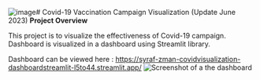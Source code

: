 ![image](https://github.com/syraf-zman/covidVisualization/assets/134860489/9d4535e1-69ad-4a71-8864-e773c2f4ef7b)# Covid-19 Vaccination Campaign Visualization (Update June 2023)
**Project Overview**

This project is to visualize the effectiveness of Covid-19 campaign.
Dashboard is visualized in a dashboard using Streamlit library.

Dashboard can be viewed here : https://syraf-zman-covidvisualization-dashboardstreamlit-l5to44.streamlit.app/
![Screenshot of a the dashboard](https://github.com/syraf-zman/covidVisualization/assets/134860489/fae097bc-a865-4dc2-894c-bcd0eb91be9d)
